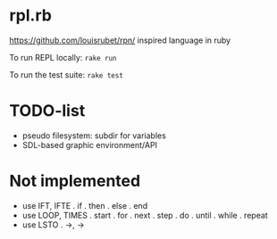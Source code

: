# rpl.rb

https://github.com/louisrubet/rpn/ inspired language in ruby

To run REPL locally: `rake run`

To run the test suite: `rake test`

# TODO-list
  * pseudo filesystem: subdir for variables
  * SDL-based graphic environment/API

# Not implemented
  * use IFT, IFTE
    . if
    . then
    . else
    . end
  * use LOOP, TIMES
    . start
    . for
    . next
    . step
    . do
    . until
    . while
    . repeat
  * use LSTO
    . ->, →
